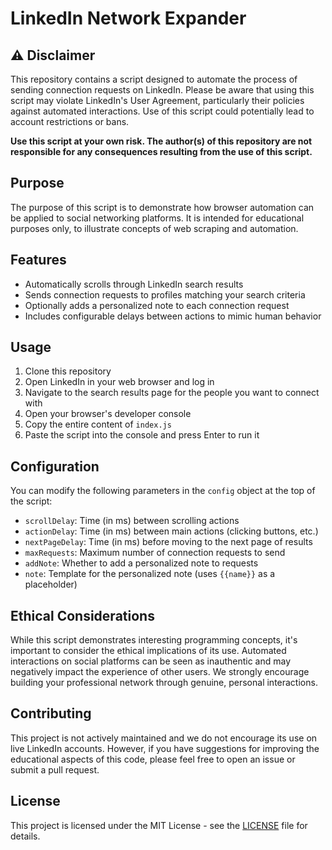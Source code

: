 # LinkedIn Network Expander

## ⚠️ Disclaimer

This repository contains a script designed to automate the process of sending connection requests on LinkedIn. Please be aware that using this script may violate LinkedIn's User Agreement, particularly their policies against automated interactions. Use of this script could potentially lead to account restrictions or bans.

**Use this script at your own risk. The author(s) of this repository are not responsible for any consequences resulting from the use of this script.**

## Purpose

The purpose of this script is to demonstrate how browser automation can be applied to social networking platforms. It is intended for educational purposes only, to illustrate concepts of web scraping and automation.

## Features

- Automatically scrolls through LinkedIn search results
- Sends connection requests to profiles matching your search criteria
- Optionally adds a personalized note to each connection request
- Includes configurable delays between actions to mimic human behavior

## Usage

1. Clone this repository
2. Open LinkedIn in your web browser and log in
3. Navigate to the search results page for the people you want to connect with
4. Open your browser's developer console
5. Copy the entire content of `index.js`
6. Paste the script into the console and press Enter to run it

## Configuration

You can modify the following parameters in the `config` object at the top of the script:

- `scrollDelay`: Time (in ms) between scrolling actions
- `actionDelay`: Time (in ms) between main actions (clicking buttons, etc.)
- `nextPageDelay`: Time (in ms) before moving to the next page of results
- `maxRequests`: Maximum number of connection requests to send
- `addNote`: Whether to add a personalized note to requests
- `note`: Template for the personalized note (uses `{{name}}` as a placeholder)

## Ethical Considerations

While this script demonstrates interesting programming concepts, it's important to consider the ethical implications of its use. Automated interactions on social platforms can be seen as inauthentic and may negatively impact the experience of other users. We strongly encourage building your professional network through genuine, personal interactions.

## Contributing

This project is not actively maintained and we do not encourage its use on live LinkedIn accounts. However, if you have suggestions for improving the educational aspects of this code, please feel free to open an issue or submit a pull request.

## License

This project is licensed under the MIT License - see the [LICENSE](LICENSE) file for details.

